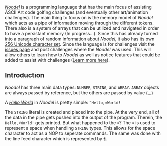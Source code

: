 [_Noodel_](https://tkellehe.github.io/noodel) is a programming language that has the main focus of assisting ASCII Art code golfing challenges (and eventually other art/animation challenges). The main thing to focus on is the memory model of _Noodel_ which acts as a pipe of information moving through the different tokens. There also is a system of arrays that can be utilized and navigated in order to have a persistant memory (In progress...). Since this has already turned into a paragraph of random information about _Noodel_, it also has its own [256 Unicode character set](docs/code_page.md). Since the language is for challenges visit the [issues page](https://github.com/tkellehe/noodel/issues) and post challenges where the _Noodel_ was used. This will allow others to learn how to _Noodel_ as well as notice features that could be added to assist with challenges ([Learn more here](docs/posting_challenges.md)).


<script src="https://code.jquery.com/jquery-3.1.1.min.js" integrity="sha256-hVVnYaiADRTO2PzUGmuLJr8BLUSjGIZsDYGmIJLv2b8=" crossorigin="anonymous"></script>

<script src="src/js/pipe.js"></script>
<script src="src/js/token.js"></script>
<script src="src/js/path.js"></script>
<script src="src/js/characters.js"></script>
<script src="src/js/types.js"></script>
<script src="src/noodel.js"></script>

<link rel="stylesheet" type="text/css" href="docs.css">
<script type="text/javascript" src="docs.js"></script>

<div class="noodel-exec" code="“¤noodel¤ḷçẹḍ/8" input="" run></div>

## Introduction

_Noodel_ has three main data types: `NUMBER`, `STRING`, and `ARRAY`. `ARRAY` objects are always passed by reference, but the others are passed by value [(...)](docs/intro.md)

A [_Hello World_](https://tkellehe.github.io/noodel) in _Noodel_ is pretty simple: `“Hello,¤World!`

<div class="noodel-exec" code="“Hello,¤World!" input=""></div>

The `STRING` literal is created and placed into the pipe. At the very end, all of the data in the pipe gets pushed into the output of the program. Therein, the `Hello,¤World!` gets printed. But what happened to the `¤`? The `¤` is used to represent a space when handling `STRING` types. This allows for the space character to act as a NOP to seperate commands. The same was done with the line feed character which is represented by `¶`.
